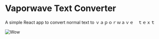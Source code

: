 # Vaporwave Text Converter
A simple React app to convert normal text to ｖａｐｏｒｗａｖｅ　ｔｅｘｔ

![Wow](https://i.imgur.com/vViJhAZ.jpg)
